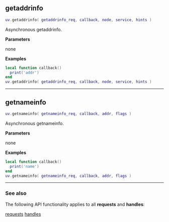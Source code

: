 ## getaddrinfo

```lua
uv.getaddrinfo( getaddrinfo_req, callback, node, service, hints )
```

Asynchronous getaddrinfo.

__Parameters__

none

__Examples__

```lua
local function callback()
  print('addr')
end
uv.getaddrinfo( getaddrinfo_req, callback, node, service, hints )
```

---

## getnameinfo

```lua
uv.getnameinfo( getnameinfo_req, callback, addr, flags )
```

Asynchronous getnameinfo.

__Parameters__

none

__Examples__

```lua
local function callback()
  print('name')
end
uv.getnameinfo( getnameinfo_req, callback, addr, flags )
```

---

### See also

The following API functionality applies to all __requests__ and __handles__:

[requests](../requests)
[handles](../handles)
